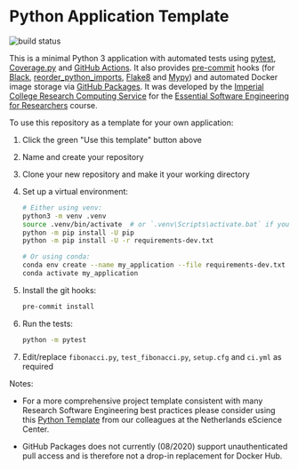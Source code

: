 # Python Application Template

![build status](../../workflows/ci/badge.svg)

This is a minimal Python 3 application with automated tests using [pytest](https://pytest.org/), [Coverage.py](https://coverage.readthedocs.io/) and [GitHub Actions](https://github.com/features/actions). It also provides [pre-commit](https://pre-commit.com/) hooks (for [Black](https://black.readthedocs.io/en/stable/), [reorder_python_imports](https://github.com/asottile/reorder_python_imports), [Flake8](https://flake8.pycqa.org/en/latest/) and [Mypy](http://mypy-lang.org/)) and automated Docker image storage via [GitHub Packages](https://help.github.com/en/packages). It was developed by the [Imperial College Research Computing Service](https://www.imperial.ac.uk/admin-services/ict/self-service/research-support/rcs/) for the [Essential Software Engineering for Researchers](https://imperialcollegelondon.github.io/grad_school_software_engineering_course/) course.

To use this repository as a template for your own application:

1. Click the green "Use this template" button above
1. Name and create your repository
1. Clone your new repository and make it your working directory
1. Set up a virtual environment:

   ```sh
   # Either using venv:
   python3 -m venv .venv
   source .venv/bin/activate  # or `.venv\Scripts\activate.bat` if you're using Windows
   python -m pip install -U pip
   python -m pip install -U -r requirements-dev.txt

   # Or using conda:
   conda env create --name my_application --file requirements-dev.txt python=3
   conda activate my_application
   ```

1. Install the git hooks:

   ```sh
   pre-commit install
   ```

1. Run the tests:

   ```sh
   python -m pytest
   ```

1. Edit/replace `fibonacci.py`, `test_fibonacci.py`, `setup.cfg` and `ci.yml` as required

Notes:

- For a more comprehensive project template consistent with many Research Software Engineering best practices please consider using this [Python Template](https://github.com/NLeSC/python-template) from our colleagues at the Netherlands eScience Center.

- GitHub Packages does not currently (08/2020) support unauthenticated pull access and is therefore not a drop-in replacement for Docker Hub.
